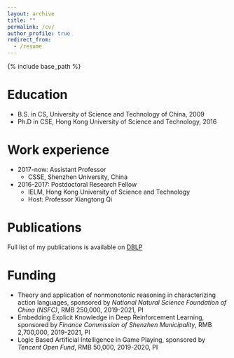 ```yaml
---
layout: archive
title: ""
permalink: /cv/
author_profile: true
redirect_from:
  - /resume
---
```


{% include base_path %}

Education
======
* B.S. in CS, University of Science and Technology of China, 2009
* Ph.D in CSE, Hong Kong University of Science and Technology, 2016

Work experience
======
* 2017-now: Assistant Professor
  * CSSE, Shenzhen University, China
* 2016-2017: Postdoctoral Research Fellow
  * IELM, Hong Kong University of Science and Technology
  * Host: Professor Xiangtong Qi

Publications
======
Full list of my publications is available on [DBLP](https://dblp.org/pid/165/3321.html)
<div style='display: none'>
  <ul>{% for post in site.publications %}
    {% include archive-single-cv.html %}
  {% endfor %}</ul>
</div>
  
Funding
======
* Theory and application of nonmonotonic reasoning in characterizing action languages, sponsored by _National Natural Science Foundation of China (NSFC)_, RMB 250,000, 2019-2021, PI
* Embedding Explicit Knowledge in Deep Reinforcement Learning, sponsored by _Finance Commission of Shenzhen Municipality_, RMB 2,700,000, 2019-2021, PI
* Logic Based Artificial Intelligence in Game Playing, sponsored by _Tencent Open Fund_, RMB 50,000, 2019-2020, PI


  
